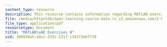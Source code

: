 ```yaml
---
content_type: resource
description: This resource contains information regarding MATLAB exercises 6.
file: /media/https%3A/open-learning-course-data-rc.s3.amazonaws.com/2-086-numerical-computation-for-mechanical-engineers-fall-2012/380939a5a9cc333c131fc341f3d6f778_MIT2_086F12_matlab_ex8.pdf
file_type: application/pdf
resourcetype: Document
title: "MATLAB\xAE Exercises 8"
uid: 380939a5-a9cc-333c-131f-c341f3d6f778
---
```

